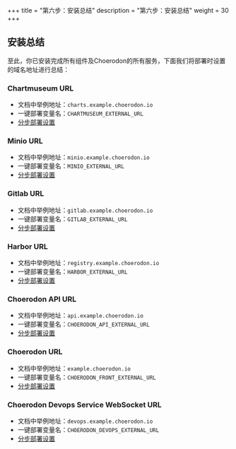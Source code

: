 +++
title = "第六步：安装总结"
description = "第六步：安装总结"
weight = 30
+++

## 安装总结

至此，你已安装完成所有组件及Choerodon的所有服务，下面我们将部署时设置的域名地址进行总结：

### Chartmuseum URL
- 文档中举例地址：`charts.example.choerodon.io`
- 一键部署变量名：`CHARTMUSEUM_EXTERNAL_URL`
- [分步部署设置](../parts/base/chartmuseum/#进行部署)

### Minio URL
- 文档中举例地址：`minio.example.choerodon.io`
- 一键部署变量名：`MINIO_EXTERNAL_URL`
- [分步部署设置](../parts/base/minio/#进行部署)

### Gitlab URL
- 文档中举例地址：`gitlab.example.choerodon.io`
- 一键部署变量名：`GITLAB_EXTERNAL_URL`
- [分步部署设置](../parts/base/chartmuseum/#进行部署部署)

### Harbor URL 
- 文档中举例地址：`registry.example.choerodon.io`
- 一键部署变量名：`HARBOR_EXTERNAL_URL`
- [分步部署设置](../parts/base/harbor/#部署harbor-1)

### Choerodon API URL
- 文档中举例地址：`api.example.choerodon.io`
- 一键部署变量名：`CHOERODON_API_EXTERNAL_URL`
- [分步部署设置](../parts/choerodon/#部署api-gateway)

### Choerodon URL
- 文档中举例地址：`example.choerodon.io`
- 一键部署变量名：`CHOERODON_FRONT_EXTERNAL_URL`
- [分步部署设置](../parts/choerodon.devops/#部署choerodon-front)

### Choerodon Devops Service WebSocket URL
- 文档中举例地址：`devops.example.choerodon.io`
- 一键部署变量名：`CHOERODON_DEVOPS_EXTERNAL_URL`
- [分步部署设置](../parts/choerodon.devops/#部署devops-service)